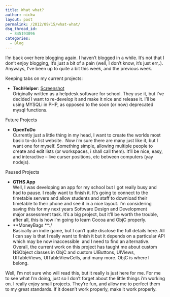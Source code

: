 ```yaml
---
title: What what?
author: nickw
layout: post
permalink: /2012/09/15/what-what/
dsq_thread_id:
  - 845193096
categories:
  - Blog
---
```

I&#8217;m back over here blogging again. I haven&#8217;t blogged in a while. It&#8217;s not that I don&#8217;t enjoy blogging, it&#8217;s just a bit of a pain (well, I don&#8217;t know, it&#8217;s just err,.). Anyways, I&#8217;ve been up to quite a bit this week, and the previous week.

Keeping tabs on my current projects:

  * **TechHelper**: [Screenshot][1]  
    Originally written as a helpdesk software for school. They use it, but I&#8217;ve decided I want to re-develop it and make it nice and release it. I&#8217;ll be using MYSQLi in PHP, as opposed to the soon (or now) deprecated mysql functions.

Future Projects

  * **OpenToDo**  
    Currently just a little thing in my head, I want to create the worlds most basic to-do list website.  Now i&#8217;m sure there are many just like it, but I want one for myself. Something simple, allowing multiple people to create and edit lists (or workspaces, i shall call them). It&#8217;ll be nice, easy, and interactive &#8211; live curser positions, etc between computers (yay nodejs).

Paused Projects

  * **GTHS App**  
    Well, I was developing an app for my school but I got really busy and had to pause. I really want to finish it. It&#8217;s going to connect to the timetable servers and allow students and staff to download their timetable to their phone and see it in a nice layout. I&#8217;m considering saving this for my next years Software Design and Development major assessment task. It&#8217;s a big project, but it&#8217;ll be worth the trouble, after all, this is how i&#8217;m going to learn Cocoa and ObjC properly.
  * **MoneyBags **:/  
    Basically an indie game, but I can&#8217;t quite disclose the full details here. All I can say is that I really want to finish it but it depends on a particular API which may be now inaccessible  and I need to find an alternative. Overall, the current work on this project has taught me about custom NSObject classes in ObjC and custom UIButtons, UIViews, UITableViews, UITableViewCells, and many more. ObjC is where I belong.

Well, I&#8217;m not sure who will read this, but it really is just here for me. For me to see what I&#8217;m doing, just so I don&#8217;t forget about the little things i&#8217;m working on. I really enjoy small projects. They&#8217;re fun, and allow me to perfect them to my great standards. If it doesn&#8217;t work properly, make it work properly.

&nbsp;

 [1]: http://cdn.nickwhyte.com/static/2012/09/Screen-Shot-2012-08-28-at-7.54.41-PM.png